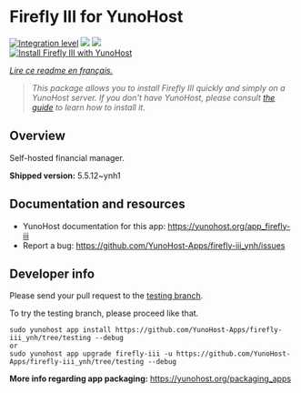 <!--
N.B.: This README was automatically generated by https://github.com/YunoHost/apps/tree/master/tools/README-generator
It shall NOT be edited by hand.
-->

# Firefly III for YunoHost

[![Integration level](https://dash.yunohost.org/integration/firefly-iii.svg)](https://dash.yunohost.org/appci/app/firefly-iii) ![](https://ci-apps.yunohost.org/ci/badges/firefly-iii.status.svg) ![](https://ci-apps.yunohost.org/ci/badges/firefly-iii.maintain.svg)  
[![Install Firefly III with YunoHost](https://install-app.yunohost.org/install-with-yunohost.svg)](https://install-app.yunohost.org/?app=firefly-iii)

*[Lire ce readme en français.](./README_fr.md)*

> *This package allows you to install Firefly III quickly and simply on a YunoHost server.
If you don't have YunoHost, please consult [the guide](https://yunohost.org/#/install) to learn how to install it.*

## Overview

Self-hosted financial manager.

**Shipped version:** 5.5.12~ynh1



## Documentation and resources

* YunoHost documentation for this app: https://yunohost.org/app_firefly-iii
* Report a bug: https://github.com/YunoHost-Apps/firefly-iii_ynh/issues

## Developer info

Please send your pull request to the [testing branch](https://github.com/YunoHost-Apps/firefly-iii_ynh/tree/testing).

To try the testing branch, please proceed like that.
```
sudo yunohost app install https://github.com/YunoHost-Apps/firefly-iii_ynh/tree/testing --debug
or
sudo yunohost app upgrade firefly-iii -u https://github.com/YunoHost-Apps/firefly-iii_ynh/tree/testing --debug
```

**More info regarding app packaging:** https://yunohost.org/packaging_apps
